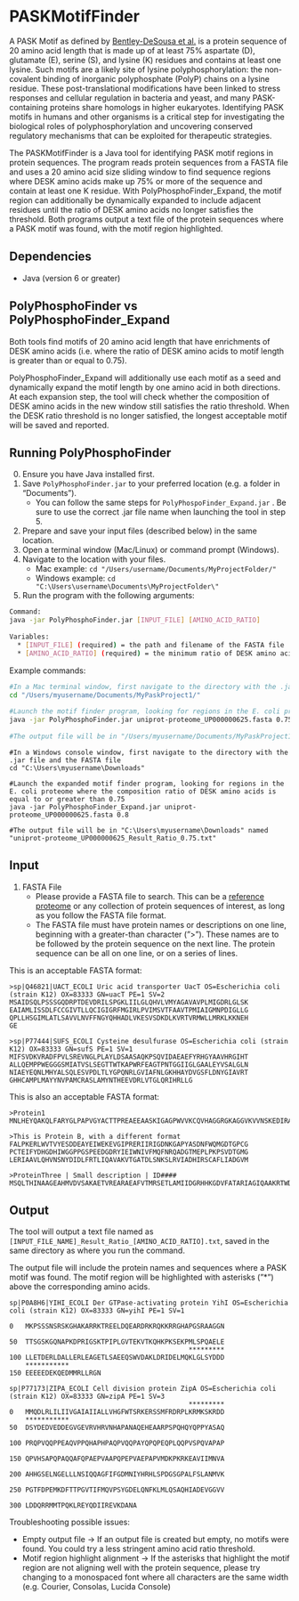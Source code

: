 # PASKMotifFinder

A PASK Motif as defined by [Bentley-DeSousa et al.](https://doi.org/10.1016/j.celrep.2018.02.104) is a protein sequence of 20 amino acid length that is made up of at least 75% aspartate (D), glutamate (E), serine (S), and lysine (K) residues and contains at least one lysine. Such motifs are a likely site of lysine polyphosphorylation: the non-covalent binding of inorganic polyphosphate (PolyP) chains on a lysine residue. These post-translational modifications have been linked to stress responses and cellular regulation in bacteria and yeast, and many PASK-containing proteins share homologs in higher eukaryotes. Identifying PASK motifs in humans and other organisms is a critical step for investigating the biological roles of polyphosphorylation and uncovering conserved regulatory mechanisms that can be exploited for therapeutic strategies. 
    
The PASKMotifFinder is a Java tool for identifying PASK motif regions in protein sequences. The program reads protein sequences from a FASTA file and uses a 20 amino acid size sliding window to find sequence regions where DESK amino acids make up 75% or more of the sequence and contain at least one K residue. With PolyPhosphoFinder_Expand, the motif region can additionally be dynamically expanded to include adjacent residues until the ratio of DESK amino acids no longer satisfies the threshold. Both programs output a text file of the protein sequences where a PASK motif was found, with the motif region highlighted. 
    
## Dependencies
    
- Java (version 6 or greater) 

    
## PolyPhosphoFinder vs PolyPhosphoFinder_Expand
    
Both tools find motifs of 20 amino acid length that have enrichments of DESK amino acids (i.e. where the ratio of DESK amino acids to motif length is greater than or equal to 0.75).
    
PolyPhosphoFinder_Expand will additionally use each motif as a seed and dynamically expand the motif length by one amino acid in both directions. At each expansion step, the tool will check whether the composition of DESK amino acids in the new window still satisfies the ratio threshold. When the DESK ratio threshold is no longer satisfied, the longest acceptable motif will be saved and reported.

## Running PolyPhosphoFinder

0. Ensure you have Java installed first. 
1. Save `PolyPhosphoFinder.jar` to your preferred location (e.g. a folder in “Documents”).
    - You can follow the same steps for `PolyPhospoFinder_Expand.jar` . Be sure to use the correct .jar file name when launching the tool in step 5. 
2. Prepare and save your input files (described below) in the same location. 
3. Open a terminal window (Mac/Linux) or command prompt (Windows).
4. Navigate to the location with your files.
   - Mac example: `cd "/Users/username/Documents/MyProjectFolder/"`
   - Windows example: `cd "C:\Users\username\Documents\MyProjectFolder\"`
6. Run the program with the following arguments:

```bash
Command: 
java -jar PolyPhosphoFinder.jar [INPUT_FILE] [AMINO_ACID_RATIO]
    
Variables:
  * [INPUT_FILE] (required) = the path and filename of the FASTA file
  * [AMINO_ACID_RATIO] (required) = the minimum ratio of DESK amino acids needed in the motif (equal to or greater than)
```
        
Example commands:
    
```bash
#In a Mac terminal window, first navigate to the directory with the .jar file and the FASTA file
cd "/Users/myusername/Documents/MyPaskProject1/"
    
#Launch the motif finder program, looking for regions in the E. coli proteome where the composition ratio of DESK amino acids is equal to or greater than 0.75
java -jar PolyPhosphoFinder.jar uniprot-proteome_UP000000625.fasta 0.75
    
#The output file will be in "/Users/myusername/Documents/MyPaskProject1/" named "uniprot-proteome_UP000000625_Result_Ratio_0.75.txt"
```

```Shell
#In a Windows console window, first navigate to the directory with the .jar file and the FASTA file
cd "C:\Users\myusername\Downloads"
    
#Launch the expanded motif finder program, looking for regions in the E. coli proteome where the composition ratio of DESK amino acids is equal to or greater than 0.75
java -jar PolyPhosphoFinder_Expand.jar uniprot-proteome_UP000000625.fasta 0.8
    
#The output file will be in "C:\Users\myusername\Downloads" named "uniprot-proteome_UP000000625_Result_Ratio_0.75.txt"
```
    
## Input

1. FASTA File
    - Please provide a FASTA file to search. This can be a [reference proteome](https://ftp.uniprot.org/pub/databases/uniprot/current_release/knowledgebase/reference_proteomes/) or any collection of protein sequences of interest, as long as you follow the FASTA file format.
    - The FASTA file must have protein names or descriptions on one line, beginning with a greater-than character (”>”). These names are to be followed by the protein sequence on the next line. The protein sequence can be all on one line, or on a series of lines.
        
    
This is an acceptable FASTA format:
    
```
>sp|Q46821|UACT_ECOLI Uric acid transporter UacT OS=Escherichia coli (strain K12) OX=83333 GN=uacT PE=1 SV=2
MSAIDSQLPSSSGQDRPTDEVDRILSPGKLIILGLQHVLVMYAGAVAVPLMIGDRLGLSK
EAIAMLISSDLFCCGIVTLLQCIGIGRFMGIRLPVIMSVTFAAVTPMIAIGMNPDIGLLG
QPLLHSGIMLATLSAVVLNVFFNGYQHHADLVKESVSDKDLKVRTVRMWLLMRKLKKNEH
GE
    
>sp|P77444|SUFS_ECOLI Cysteine desulfurase OS=Escherichia coli (strain K12) OX=83333 GN=sufS PE=1 SV=1
MIFSVDKVRADFPVLSREVNGLPLAYLDSAASAQKPSQVIDAEAEFYRHGYAAVHRGIHT
ALLQEMPPWEGGGSMIATVSLSEGTTWTKAPWRFEAGTPNTGGIIGLGAALEYVSALGLN
NIAEYEQNLMHYALSQLESVPDLTLYGPQNRLGVIAFNLGKHHAYDVGSFLDNYGIAVRT
GHHCAMPLMAYYNVPAMCRASLAMYNTHEEVDRLVTGLQRIHRLLG
```
    
This is also an acceptable FASTA format:
    
```
>Protein1
MNLHEYQAKQLFARYGLPAPVGYACTTPREAEEAASKIGAGPWVVKCQVHAGGRGKAGGVKVVNSKEDIRAFAENWLGKRLVTYQTDANGQPVNQILVEAATDIAKELYLGAVVDRSSRR
    
>This is Protein B, with a different format
FALPKERLWVTVYESDDEAYEIWEKEVGIPRERIIRIGDNKGAPYASDNFWQMGDTGPCG
PCTEIFYDHGDHIWGGPPGSPEEDGDRYIEIWNIVFMQFNRQADGTMEPLPKPSVDTGMG
LERIAAVLQHVNSNYDIDLFRTLIQAVAKVTGATDLSNKSLRVIADHIRSCAFLIADGVM
    
>ProteinThree | Small description | ID####
MSQLTHINAAGEAHMVDVSAKAETVREARAEAFVTMRSETLAMIIDGRHHKGDVFATARIAGIQAAKRTWDLIPLCHPLM
```
    
## Output
The tool will output a text file named as `[INPUT_FILE_NAME]_Result_Ratio_[AMINO_ACID_RATIO].txt`, saved in the same directory as where you run the command. 
    
The output file will include the protein names and sequences where a PASK motif was found. The motif region will be highlighted with asterisks (”*”) above the corresponding amino acids.

```
sp|P0A8H6|YIHI_ECOLI Der GTPase-activating protein YihI OS=Escherichia coli (strain K12) OX=83333 GN=yihI PE=1 SV=1
	                                                  
0	MKPSSSNSRSKGHAKARRKTREELDQEARDRKRQKKRRGHAPGSRAAGGN
	                                                  
50	TTSGSKGQNAPKDPRIGSKTPIPLGVTEKVTKQHKPKSEKPMLSPQAELE
	                                         *********
100	LLETDERLDALLERLEAGETLSAEEQSWVDAKLDRIDELMQKLGLSYDDD
	***********        
150	EEEEEDEKQEDMMRLLRGN

sp|P77173|ZIPA_ECOLI Cell division protein ZipA OS=Escherichia coli (strain K12) OX=83333 GN=zipA PE=1 SV=3
	                                         *********
0	MMQDLRLILIIVGAIAIIALLVHGFWTSRKERSSMFRDRPLKRMKSKRDD
	***********                                       
50	DSYDEDVEDDEGVGEVRVHRVNHAPANAQEHEAARPSPQHQYQPPYASAQ
	                                                  
100	PRQPVQQPPEAQVPPQHAPHPAQPVQQPAYQPQPEQPLQQPVSPQVAPAP
	                                                  
150	QPVHSAPQPAQQAFQPAEPVAAPQPEPVAEPAPVMDKPKRKEAVIIMNVA
	                                                  
200	AHHGSELNGELLLNSIQQAGFIFGDMNIYHRHLSPDGSGPALFSLANMVK
	                                                  
250	PGTFDPEMKDFTTPGVTIFMQVPSYGDELQNFKLMLQSAQHIADEVGGVV
	                            
300	LDDQRRMMTPQKLREYQDIIREVKDANA
```
    
Troubleshooting possible issues:
- Empty output file → If an output file is created but empty, no motifs were found. You could try a less stringent amino acid ratio threshold.
- Motif region highlight alignment → If the asterisks that highlight the motif region are not aligning well with the protein sequence, please try changing to a monospaced font where all characters are the same width (e.g. Courier, Consolas, Lucida Console)
